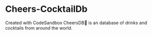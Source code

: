 # Cheers-CocktailDb
Created with CodeSandbox
CheersDB🥃 is an database of drinks and cocktails from around the world.
